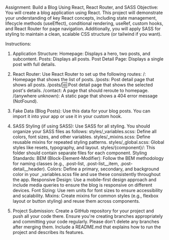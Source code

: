 Assignment: Build a Blog Using React, React Router, and SASS
Objective:
You will create a blog application using React. This project will demonstrate your understanding of key React concepts, including state management, lifecycle methods (useEffect), conditional rendering, useRef, custom hooks, and React Router for page navigation. Additionally, you will apply SASS for styling to maintain a clean, scalable CSS structure (or tailwind if you want).

Instructions:
1. Application Structure:
    Homepage: Displays a hero, two posts, and subcontent.
    Posts: Displays all posts.
    Post Detail Page: Displays a single post with full details.
2. React Router:
    Use React Router to set up the following routes:
        /: Homepage that shows the list of posts.
        /posts: Post detail page that shows all posts.
        /posts/:id: Post detail page that shows the selected post's details.
        /contact: A page that should reroute to homepage.
        /(anywhere unknown): A static page that shows a 404 error message (NotFound).
3. Fake Data (Blog Posts):
    Use this data for your blog posts. You can import it into your app or use it in your custom hook.

4. SASS Styling (if using SASS):
    Use SASS for all styling. You should organize your SASS files as follows:
        styles/_variables.scss: Define all colors, font sizes, and other variables.
        styles/_mixins.scss: Define reusable mixins for repeated styling patterns.
        styles/_global.scss: Global styles like resets, typography, and layout.
        styles/{component}/: This folder should contain separate files for each component.
        Styling Standards:
        BEM (Block-Element-Modifier): Follow the BEM methodology for naming classes (e.g., .post-list, .post-list__item, .post-detail__header).
        Colors: Define a primary, secondary, and background color in your _variables.scss file and use these consistently throughout the app.
        Responsive Design: Use a mobile-first design approach and include media queries to ensure the blog is responsive on different devices.
        Font Sizing: Use rem units for font sizes to ensure accessibility and scalability.
        Mixins: Create mixins for common styles (e.g., flexbox layout or button styling) and reuse them across components.
5. Project Submission:
    Create a GitHub repository for your project and push all your code there.
    Ensure you're creating branches appropriately and committing your code
    regularly. Please don't delete any branches after merging them.
    Include a README.md that explains how to run the project and describes its features.

